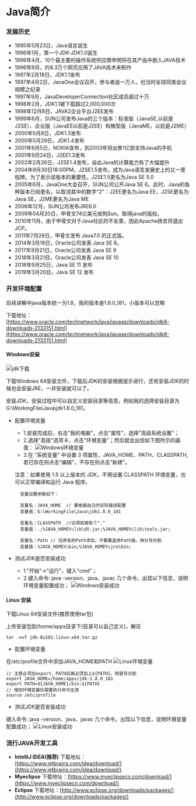﻿# Java简介

### 发展历史
* 1995年5月23日，Java语言诞生
* 1996年1月，第一个JDK-JDK1.0诞生
* 1996年4月，10个最主要的操作系统供应商申明将在其产品中嵌入JAVA技术
* 1996年9月，约8.3万个网页应用了JAVA技术来制作
* 1997年2月18日，JDK1.1发布
* 1997年4月2日，JavaOne会议召开，参与者逾一万人，创当时全球同类会议规模之纪录
* 1997年9月，JavaDeveloperConnection社区成员超过十万
* 1998年2月，JDK1.1被下载超过2,000,000次
* 1998年12月8日，JAVA2企业平台J2EE发布
* 1999年6月，SUN公司发布Java的三个版本：标准版（JavaSE,以前是J2SE）、企业版（JavaEE以前是J2EE）和微型版（JavaME，以前是J2ME）
* 2000年5月8日，JDK1.3发布
* 2000年5月29日，JDK1.4发布
* 2001年6月5日，NOKIA宣布，到2003年将出售1亿部支持Java的手机
* 2001年9月24日，J2EE1.3发布
* 2002年2月26日，J2SE1.4发布，自此Java的计算能力有了大幅提升
* 2004年9月30日18:00PM，J2SE1.5发布，成为Java语言发展史上的又一里程碑。为了表示该版本的重要性，J2SE1.5更名为Java SE 5.0
* 2005年6月，JavaOne大会召开，SUN公司公开Java SE 6。此时，Java的各种版本已经更名，以取消其中的数字"2"：J2EE更名为Java EE，J2SE更名为Java SE，J2ME更名为Java ME
* 2006年12月，SUN公司发布JRE6.0
* 2009年04月20日，甲骨文74亿美元收购Sun。取得java的版权。
* 2010年11月，由于甲骨文对于Java社区的不友善，因此Apache扬言将退出JCP。
* 2011年7月28日，甲骨文发布 Java7.0 的正式版。
* 2014年3月18日，Oracle公司发表 Java SE 8。
* 2017年9月21日，Oracle公司发表 Java SE 9
* 2018年3月21日，Oracle公司发表 Java SE 10
* 2018年9月25日，Java SE 11 发布
* 2019年3月20日，Java SE 12 发布

### 开发环境配置

后续讲解中java版本统一为1.8，我的版本是1.8.0_181，小版本可以忽略

下载地址：[https://www.oracle.com/technetwork/java/javase/downloads/jdk8-downloads-2133151.html](https://www.oracle.com/technetwork/java/javase/downloads/jdk8-downloads-2133151.html)

#### Windows安装
![jdk下载](https://img-blog.csdnimg.cn/20190927193515989.png?x-oss-process=image/watermark,type_ZmFuZ3poZW5naGVpdGk,shadow_10,text_aHR0cHM6Ly9ibG9nLmNzZG4ubmV0L3llemkxMjM4,size_16,color_FFFFFF,t_70)

下载Windows 64安装文件，下载后JDK的安装根据提示进行，还有安装JDK的时候也会安装JRE，一并安装就可以了。

安装JDK，安装过程中可以自定义安装目录等信息，例如我的选择安装目录为 G:\WorkingFile\Java\jdk1.8.0_181。

* 配置环境变量
    * 1.安装完成后，右击"我的电脑"，点击"属性"，选择"高级系统设置"；
    * 2.选择"高级"选项卡，点击"环境变量"；然后就会出现如下图所示的画面：
![Windows环境变量](https://img-blog.csdnimg.cn/20190927193615289.png?x-oss-process=image/watermark,type_ZmFuZ3poZW5naGVpdGk,shadow_10,text_aHR0cHM6Ly9ibG9nLmNzZG4ubmV0L3llemkxMjM4,size_16,color_FFFFFF,t_70)
    * 3.在 "系统变量" 中设置 3 项属性，JAVA_HOME、PATH、CLASSPATH,若已存在则点击"编辑"，不存在则点击"新建"。
    
	注意：如果使用 1.5 以上版本的 JDK，不用设置 CLASSPATH 环境变量，也可以正常编译和运行 Java 程序。
        
 		变量设置参数如下：
        
        变量名：JAVA_HOME  // 要根据自己的实际路径配置
        变量值：G:\WorkingFile\Java\jdk1.8.0_181        
        
        变量名：CLASSPATH  //记得前面有个"."
        变量值：.;%JAVA_HOME%\lib\dt.jar;%JAVA_HOME%\lib\tools.jar;         
        
        变量名：Path // 往原有的Path添加，不要覆盖原Path值，用分号分割
        变量值：%JAVA_HOME%\bin;%JAVA_HOME%\jre\bin;   
       
* 测试JDK是否安装成功
    * 1."开始"->"运行"，键入"cmd"；
    * 2.键入命令: java -version、java、javac 几个命令，出现以下信息，说明环境变量配置成功；
![Windows安装成功](https://img-blog.csdnimg.cn/20190927193716727.png)
    
#### Linux 安装

下载Linux 64安装文件(推荐使用tar包)

上传安装包到/home/apps目录下(目录可以自己定义)，解压

    tar -xvf jdk-8u181-linux-x64.tar.gz
    
* 配置环境变量

在/etc/profile文件中添加JAVA_HOME和PATH
![Linux环境变量](https://img-blog.csdnimg.cn/20190927194020375.png)
    
    // 注意必须加export，PATH后面必须加上${PATH}，用冒号分割
    export JAVA_HOME=/home/apps/jdk-1.8.0_181
    export PATH=${JAVA_HOME}/bin:${PATH}
    // 增加环境变量后需要执行命令生效
    source /etc/profile

* 测试JDK是否安装成功
 
键入命令: java -version、java、javac 几个命令，出现以下信息，说明环境变量配置成功；
![Linux安装成功](https://img-blog.csdnimg.cn/20190927194051368.png)


### 流行JAVA开发工具

* **IntelliJ IDEA(推荐)** 下载地址：[https://www.jetbrains.com/idea/download/](https://www.jetbrains.com/idea/download/)
* **Myeclipse** 下载地址：[https://www.myeclipsecn.com/download/](https://www.myeclipsecn.com/download/)
* **Eclipse** 下载地址：[http://www.eclipse.org/downloads/packages/](http://www.eclipse.org/downloads/packages/)
